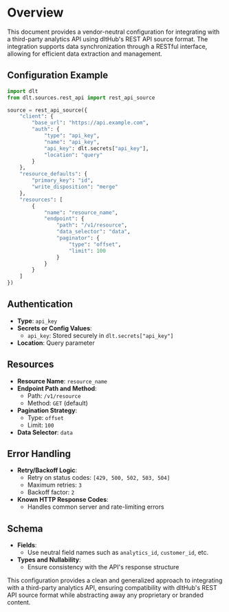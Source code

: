# Overview

This document provides a vendor-neutral configuration for integrating with a third-party analytics API using dltHub's REST API source format. The integration supports data synchronization through a RESTful interface, allowing for efficient data extraction and management.

## Configuration Example

```python
import dlt
from dlt.sources.rest_api import rest_api_source

source = rest_api_source({
    "client": {
        "base_url": "https://api.example.com",
        "auth": {
            "type": "api_key",
            "name": "api_key",
            "api_key": dlt.secrets["api_key"],
            "location": "query"
        }
    },
    "resource_defaults": {
        "primary_key": "id",
        "write_disposition": "merge"
    },
    "resources": [
        {
            "name": "resource_name",
            "endpoint": {
                "path": "/v1/resource",
                "data_selector": "data",
                "paginator": {
                    "type": "offset",
                    "limit": 100
                }
            }
        }
    ]
})
```

## Authentication

- **Type**: `api_key`
- **Secrets or Config Values**: 
  - `api_key`: Stored securely in `dlt.secrets["api_key"]`
- **Location**: Query parameter

## Resources

- **Resource Name**: `resource_name`
- **Endpoint Path and Method**: 
  - Path: `/v1/resource`
  - Method: `GET` (default)
- **Pagination Strategy**: 
  - Type: `offset`
  - Limit: `100`
- **Data Selector**: `data`

## Error Handling

- **Retry/Backoff Logic**: 
  - Retry on status codes: `[429, 500, 502, 503, 504]`
  - Maximum retries: `3`
  - Backoff factor: `2`
- **Known HTTP Response Codes**: 
  - Handles common server and rate-limiting errors

## Schema

- **Fields**: 
  - Use neutral field names such as `analytics_id`, `customer_id`, etc.
- **Types and Nullability**: 
  - Ensure consistency with the API's response structure

This configuration provides a clean and generalized approach to integrating with a third-party analytics API, ensuring compatibility with dltHub's REST API source format while abstracting away any proprietary or branded content.